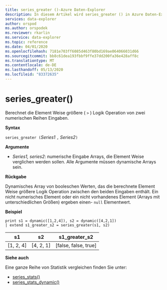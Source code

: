 ```yaml
---
title: series_greater ()-Azure Daten-Explorer
description: In diesem Artikel wird series_greater () in Azure Daten-Explorer beschrieben.
services: data-explorer
author: orspod
ms.author: orspodek
ms.reviewer: rkarlin
ms.service: data-explorer
ms.topic: reference
ms.date: 04/01/2020
ms.openlocfilehash: 7181e703ff6085d463f80bd169ae064066031d66
ms.sourcegitcommit: bb8c61dea193fbbf9ffe37dd200fa36e428aff8c
ms.translationtype: MT
ms.contentlocale: de-DE
ms.lasthandoff: 05/13/2020
ms.locfileid: "83372635"
---
```

# <a name="series_greater"></a>series_greater()

Berechnet die Element Weise größere ( `>` ) Logik Operation von zwei numerischen Reihen Eingaben.

**Syntax**

`series_greater (`*Series1* `,` *Series2*`)`

**Argumente**

* *Series1, series2*: numerische Eingabe Arrays, die Element Weise verglichen werden sollen. Alle Argumente müssen dynamische Arrays sein. 

**Rückgabe**

Dynamisches Array von booleschen Werten, das die berechnete Element Weise größere Logik Operation zwischen den beiden Eingaben enthält. Ein nicht numerisches Element oder ein nicht vorhandenes Element (Arrays mit unterschiedlichen Größen) ergeben einen- `null` Elementwert.

**Beispiel**

<!-- csl: https://help.kusto.windows.net:443/Samples -->
```kusto
print s1 = dynamic([1,2,4]), s2 = dynamic([4,2,1])
| extend s1_greater_s2 = series_greater(s1, s2)
```

|s1|s2|s1_greater_s2|
|---|---|---|
|[1, 2, 4]|[4, 2, 1]|[false, false, true]|

**Siehe auch**

Eine ganze Reihe von Statistik vergleichen finden Sie unter:
* [series_stats()](series-statsfunction.md)
* [series_stats_dynamic()](series-stats-dynamicfunction.md)
